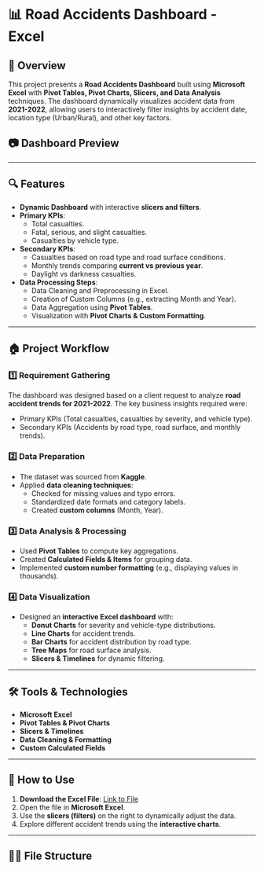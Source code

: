 # 📊 Road Accidents Dashboard - Excel

## 📝 Overview

This project presents a **Road Accidents Dashboard** built using **Microsoft Excel** with **Pivot Tables, Pivot Charts, Slicers, and Data Analysis** techniques. The dashboard dynamically visualizes accident data from **2021-2022**, allowing users to interactively filter insights by accident date, location type (Urban/Rural), and other key factors.

## 📷 Dashboard Preview



---

## 🔍 Features

- **Dynamic Dashboard** with interactive **slicers and filters**.
- **Primary KPIs**:
  - Total casualties.
  - Fatal, serious, and slight casualties.
  - Casualties by vehicle type.
- **Secondary KPIs**:
  - Casualties based on road type and road surface conditions.
  - Monthly trends comparing **current vs previous year**.
  - Daylight vs darkness casualties.
- **Data Processing Steps**:
  - Data Cleaning and Preprocessing in Excel.
  - Creation of Custom Columns (e.g., extracting Month and Year).
  - Data Aggregation using **Pivot Tables**.
  - Visualization with **Pivot Charts & Custom Formatting**.

---

## 🏠 Project Workflow

### **1️⃣ Requirement Gathering**

The dashboard was designed based on a client request to analyze **road accident trends for 2021-2022**. The key business insights required were:

- Primary KPIs (Total casualties, casualties by severity, and vehicle type).
- Secondary KPIs (Accidents by road type, road surface, and monthly trends).

### **2️⃣ Data Preparation**

- The dataset was sourced from **Kaggle**.
- Applied **data cleaning techniques**:
  - Checked for missing values and typo errors.
  - Standardized date formats and category labels.
  - Created **custom columns** (Month, Year).

### **3️⃣ Data Analysis & Processing**

- Used **Pivot Tables** to compute key aggregations.
- Created **Calculated Fields & Items** for grouping data.
- Implemented **custom number formatting** (e.g., displaying values in thousands).

### **4️⃣ Data Visualization**

- Designed an **interactive Excel dashboard** with:
  - **Donut Charts** for severity and vehicle-type distributions.
  - **Line Charts** for accident trends.
  - **Bar Charts** for accident distribution by road type.
  - **Tree Maps** for road surface analysis.
  - **Slicers & Timelines** for dynamic filtering.

---

## 🛠️ Tools & Technologies

- **Microsoft Excel**
- **Pivot Tables & Pivot Charts**
- **Slicers & Timelines**
- **Data Cleaning & Formatting**
- **Custom Calculated Fields**

---

## 🚀 How to Use

1. **Download the Excel File**: [Link to File](https://github.com/Vinay-chowdary-08/Road-Accident-Analysis/blob/main/Road_Accident_Data.xlsx) 
2. Open the file in **Microsoft Excel**.
3. Use the **slicers (filters)** on the right to dynamically adjust the data.
4. Explore different accident trends using the **interactive charts**.

---

## 💁️‍♂️ File Structure

